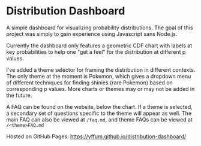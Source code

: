 # Distribution Dashboard

A simple dashboard for visualizing probability distributions. The goal of this project was simply to gain experience using Javascript sans Node.js.

Currently the dashboard only features a geometric CDF chart with labels at key probabilities to help one "get a feel" for the distribution at different p values.

I've added a theme selector for framing the distribution in different contexts. The only theme at the moment is Pokemon, which gives a dropdown menu of different techniques for finding shinies (rare Pokemon) based on corresponding p values. More charts or themes may or may not be added in the future.

A FAQ can be found on the website, below the chart. If a theme is selected, a secondary set of questions specific to the theme will appear as well. The main FAQ can also be viewed at `/faq.md`, and theme FAQs can be viewed at `/<theme>FAQ.md`

Hosted on GitHub Pages:
<https://yffum.github.io/distribution-dashboard/>
